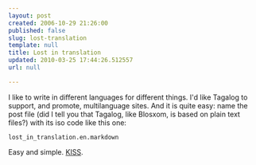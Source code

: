```yaml
---
layout: post
created: 2006-10-29 21:26:00
published: false
slug: lost-translation
template: null
title: Lost in translation
updated: 2010-03-25 17:44:26.512557
url: null

---
```


I like to write in different languages for different things. I'd like Tagalog to support, and promote, multilanguage sites. And it is quite easy: name the post file (did I tell you that Tagalog, like Blosxom, is based on plain text files?) with its iso code like this one:

    lost_in_translation.en.markdown

Easy and simple. [KISS](http://en.wikipedia.org/wiki/KISS_principle).

